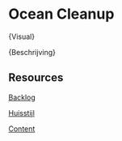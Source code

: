# Ocean Cleanup

{Visual}

{Beschrijving}

## Resources

[Backlog](https://github.com/orgs/fdnd-agency/projects/18/views/1?layout=board)


[Huisstijl]()  

[Content]()  

